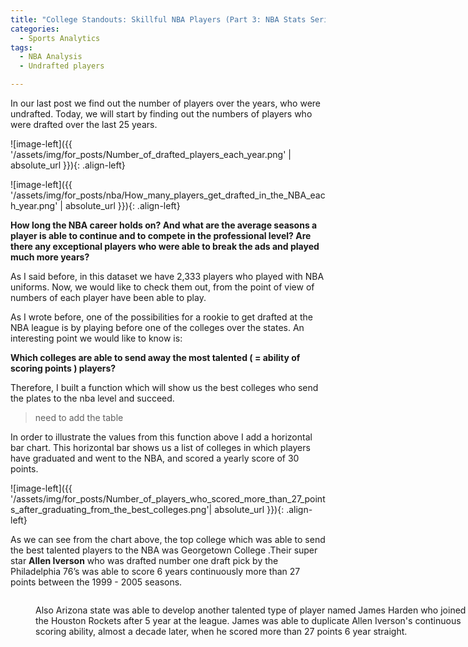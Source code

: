 ```yaml
---
title: "College Standouts: Skillful NBA Players (Part 3: NBA Stats Series)"
categories:
  - Sports Analytics
tags:
  - NBA Analysis
  - Undrafted players

---
```



In our last post we find out the number of players over the years, who were undrafted. Today, we will start by finding out the numbers of players who were drafted over the last 25 years.
<script src="https://gist.github.com/AnalyticsForPleasure/a54c648d4ab1da295f1186d1519d3efb.js"></script>

![image-left]({{ '/assets/img/for_posts/Number_of_drafted_players_each_year.png' | absolute_url }}){: .align-left} 










![image-left]({{ '/assets/img/for_posts/nba/How_many_players_get_drafted_in_the_NBA_each_year.png' | absolute_url }}){: .align-left} 




**How long the NBA career holds on? And what are the average seasons a player is able to continue and to compete in the professional level? Are there any exceptional players who were able to break the ads and played much more years?**

As I said before, in this dataset we have 2,333 players who played with NBA uniforms. 
Now, we would like to check them out, from the point of view of numbers of each player have been able to play.








As I wrote before, one of the possibilities for a rookie to get drafted at the NBA league is by playing before one of the colleges over the states.
An interesting point we would like to know is: 




**Which colleges are able to send away the most talented ( = ability of scoring points ) players?**


Therefore, I built a function which will show us the best colleges who send the plates to the nba level and succeed.   





<script src="https://gist.github.com/AnalyticsForPleasure/a78343161d5afbe56ee445611b5eb333.js"></script>

> need to add the table 

In order to illustrate the values from this function above I add a horizontal bar chart.
This horizontal bar shows us a list of colleges in which players have graduated and went to the NBA, and scored a yearly score of  30 points.

<script src="https://gist.github.com/AnalyticsForPleasure/49a4f6edf64150e9b16b4aa93adc1c52.js"></script>



![image-left]({{ '/assets/img/for_posts/Number_of_players_who_scored_more_than_27_points_after_graduating_from_the_best_colleges.png'| absolute_url }}){: .align-left} 

















As we can see from the chart above, the top college which was able to send the best talented players to the NBA was Georgetown College .Their super star **Allen Iverson** who was drafted number one draft pick by the Philadelphia 76’s  was able to score 6 years continuously more than 27 points between the 1999 - 2005 seasons.

<figure style="width: 700px">
<img src="{{ '/assets/img/for_posts/Allen_Iverson.png' | absolute_url }}" class="align-center" alt="">


Also Arizona state was able to develop another talented  type of player named James Harden who joined the Houston Rockets after 5 year at the league. James was able to duplicate Allen Iverson's continuous scoring ability, almost a decade later, when he scored more than 27 points 6 year straight.


<figure style="width: 700px">
<img src="{{ '/assets/img/for_posts/James_Harden.png' | absolute_url }}" class="align-center" alt="">

 